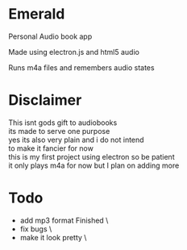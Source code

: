 # Emerald
Personal Audio book app

Made using electron.js and html5 audio

Runs m4a files and remembers audio states

# **Disclaimer**

This isnt gods gift to audiobooks \
its made to serve one purpose\
yes its also very plain and i do not intend\
to make it fancier for now\
this is my first project using electron so be patient\
it only plays m4a for now but I plan on adding more 

# Todo
- add mp3 format Finished \
- fix bugs \
- make it look pretty \



